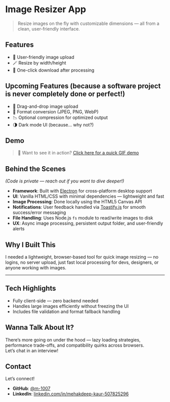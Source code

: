 # Image Resizer App
> Resize images on the fly with customizable dimensions — all from a clean, user-friendly interface.

## Features
- 📁 User-friendly image upload
- 🪄 Resize by width/height
- 💾 One-click download after processing

## Upcoming Features (because a software project is never completely done or perfect!)
- 📁 Drag-and-drop image upload
- 🔄 Format conversion (JPEG, PNG, WebP)
- 📉 Optional compression for optimized output
- 🌗 Dark mode UI (because... why not?)

## Demo
> 🧠 Want to see it in action? [Click here for a quick GIF demo](Image_Resizer_Demo.gif)

## Behind the Scenes

*(Code is private — reach out if you want to dive deeper!)*

- **Framework**: Built with [Electron](https://www.electronjs.org/) for cross-platform desktop support
- **UI**: Vanilla HTML/CSS with minimal dependencies — lightweight and fast
- **Image Processing**: Done locally using the HTML5 Canvas API
- **Notifications**: User feedback handled via [Toastify.js](https://apvarun.github.io/toastify-js/) for smooth success/error messaging
- **File Handling**: Uses Node.js `fs` module to read/write images to disk
- **UX**: Async image processing, persistent output folder, and user-friendly alerts

## Why I Built This

I needed a lightweight, browser-based tool for quick image resizing — no logins, no server upload, just fast local processing for devs, designers, or anyone working with images.

---

## Tech Highlights

- Fully client-side — zero backend needed
- Handles large images efficiently without freezing the UI
- Includes file validation and format fallback handling

## Wanna Talk About It?

There’s more going on under the hood — lazy loading strategies, performance trade-offs, and compatibility quirks across browsers.  
Let’s chat in an interview!

## Contact

Let’s connect!

- **GitHub**: [@m-1007](https://github.com/)
- **LinkedIn**: [linkedin.com/in/mehakdeep-kaur-507825296](https://www.linkedin.com/in/mehakdeep-kaur-507825296/)